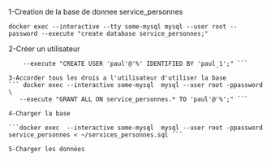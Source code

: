 
1-Creation de la base de donnee service_personnes

```docker exec --interactive --tty some-mysql mysql --user root --password --execute "create database service_personnes;"```

2-Créer un utilisateur
``` docker exec --interactive some-mysql  mysql --user root -ppassword \
    --execute "CREATE USER 'paul'@'%' IDENTIFIED BY 'paul_1';" ```

3-Accorder tous les drois a l'utilisateur d'utiliser la base 
``` docker exec --interactive some-mysql  mysql --user root -ppassword \
   --execute "GRANT ALL ON service_personnes.* TO 'paul'@'%';" ```
   
4-Charger la base

```docker exec  --interactive some-mysql  mysql --user root -ppassword service_personnes < ~/services_personnes.sql ```

5-Charger les données
